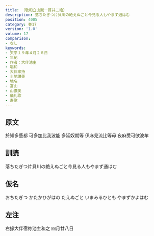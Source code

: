 ```yaml
---
title: （敬和立山賦一首并二絶）
description: 落ちたぎつ片貝川の絶えぬごと今見る人もやまず通はむ
position: 4005
category: 巻17
version: '1.0'
volume: 17
comparison:
- なし
keywords:
- 天平１９年４月２８日
- 年紀
- 作者：大伴池主
- 唱和
- 大伴家持
- 土地讃美
- 地名
- 富山
- 山讃美
- 儀礼歌
- 寿歌
---
```


## 原文

於知多藝都 可多加比我波能 多延奴期等 伊麻見流比等母 夜麻受可欲波牟

## 訓読

落ちたぎつ片貝川の絶えぬごと今見る人もやまず通はむ

## 仮名

おちたぎつ かたかひがはの たえぬごと いまみるひとも やまずかよはむ

## 左注

右掾大伴宿祢池主和之 四月廿八日
